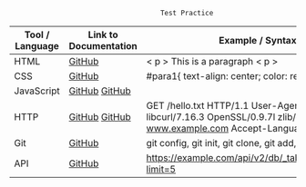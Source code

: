                                          Test Practice
Tool / Language  |  Link to Documentation                                         |  Example / Syntax
---------------  |  ----------------------                                        |  ----------------
HTML             | [GitHub](https://spec.whatwg.org)                                     |  < p > This is a paragraph < p >
CSS              |  [GitHub](https://devdocs.io/css/)                                     |  #para1{ text-align: center; color: red; }
JavaScript       |  [GitHub](https://devdocs.io/javascript/)  [GitHub](https://javascript.info/)  |   <script> function myFunction() { document.getElementById("demo").innerHTML = "Paragraph changed."; } </script>
HTTP             |[GitHub](https://devdocs.io/http/)   [GitHub](https://httpwg.org/)             | GET /hello.txt HTTP/1.1 User-Agent: curl/7.16.3 libcurl/7.16.3 OpenSSL/0.9.7l zlib/1.2.3 Host: www.example.com Accept-Language: en
Git              | [GitHub](https://git-scm.com/doc)                                      | git config, git init, git clone, git add, git commit
API              |[GitHub](https://www.tutorialsteacher.com/webapi/what-is-web-api)       | https://example.com/api/v2/db/_table/contact_info?limit=5

